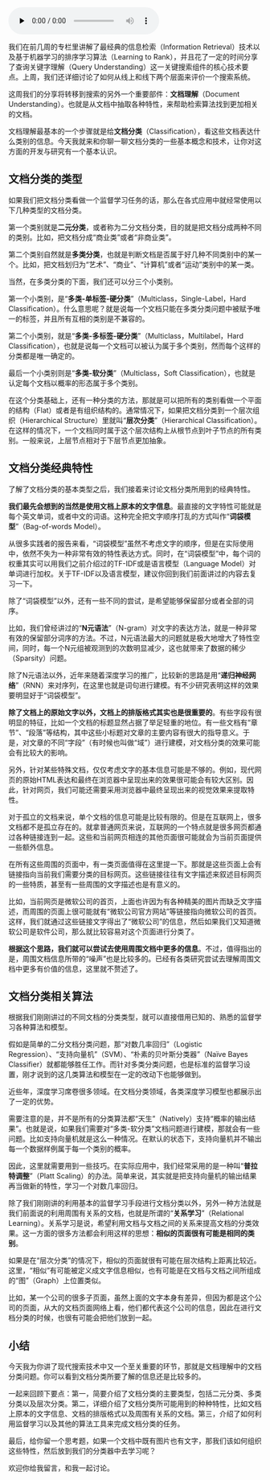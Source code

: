 <audio id="audio" title="043 | 文档理解第一步：文档分类" controls="" preload="none"><source id="mp3" src="https://static001.geekbang.org/resource/audio/45/9a/45460358b990563220f2fca63abcf89a.mp3"></audio>

我们在前几周的专栏里讲解了最经典的信息检索（Information Retrieval）技术以及基于机器学习的排序学习算法（Learning to Rank），并且花了一定的时间分享了查询关键字理解（Query Understanding）这一关键搜索组件的核心技术要点。上周，我们还详细讨论了如何从线上和线下两个层面来评价一个搜索系统。

这周我们的分享将转移到搜索的另外一个重要部件：**文档理解**（Document Understanding）。也就是从文档中抽取各种特性，来帮助检索算法找到更加相关的文档。

文档理解最基本的一个步骤就是给**文档分类**（Classification），看这些文档表达什么类别的信息。今天我就来和你聊一聊文档分类的一些基本概念和技术，让你对这方面的开发与研究有一个基本认识。

## 文档分类的类型

如果我们把文档分类看做一个监督学习任务的话，那么在各式应用中就经常使用以下几种类型的文档分类。

第一个类别就是**二元分类**，或者称为二分文档分类，目的就是把文档分成两种不同的类别。比如，把文档分成“商业类”或者“非商业类”。

第二个类别自然就是**多类分类**，也就是判断文档是否属于好几种不同类别中的某一个。比如，把文档划归为“艺术”、“商业”、“计算机”或者“运动”类别中的某一类。

当然，在多类分类的下面，我们还可以分三个小类别。

第一个小类别，是“**多类-单标签-硬分类**”（Multiclass，Single-Label，Hard Classification）。什么意思呢？就是说每一个文档只能在多类分类问题中被赋予唯一的标签，并且所有互相的类别是不兼容的。

第二个小类别，就是“**多类-多标签-硬分类**”（Multiclass，Multilabel，Hard Classification），也就是说每一个文档可以被认为属于多个类别，然而每个这样的分类都是唯一确定的。

最后一个小类别则是“**多类-软分类**”（Multiclass，Soft Classification），也就是认定每个文档以概率的形态属于多个类别。

在这个分类基础上，还有一种分类的方法，那就是可以把所有的类别看做一个平面的结构（Flat）或者是有组织结构的。通常情况下，如果把文档分类到一个层次组织（Hierarchical Structure）里就叫“**层次分类**”（Hierarchical Classification）。在这样的情况下，一个文档同时属于这个层次结构上从根节点到叶子节点的所有类别。一般来说，上层节点相对于下层节点更加抽象。

## 文档分类经典特性

了解了文档分类的基本类型之后，我们接着来讨论文档分类所用到的经典特性。

**我们最先会想到的当然是使用文档上原本的文字信息**。最直接的文字特性可能就是每个英文单词，或者中文的词语。这种完全把文字顺序打乱的方式叫作“**词袋模型**”（Bag-of-words Model）。

从很多实践者的报告来看，“词袋模型”虽然不考虑文字的顺序，但是在实际使用中，依然不失为一种非常有效的特性表达方式。同时，在“词袋模型”中，每个词的权重其实可以用我们之前介绍过的TF-IDF或是语言模型（Language Model）对单词进行加权。关于TF-IDF以及语言模型，建议你回到我们前面讲过的内容去复习一下。

除了“词袋模型”以外，还有一些不同的尝试，是希望能够保留部分或者全部的词序。

比如，我们曾经讲过的“**N元语法**”（N-gram）对文字的表达方法，就是一种非常有效的保留部分词序的方法。不过，N元语法最大的问题就是极大地增大了特性空间，同时，每一个N元组被观测到的次数明显减少，这也就带来了数据的稀少（Sparsity）问题。

除了N元语法以外，近年来随着深度学习的推广，比较新的思路是用“**递归神经网络**”（RNN）来对序列，在这里也就是词句进行建模。有不少研究表明这样的效果要明显好于“词袋模型”。

**除了文档上的原始文字以外，文档上的排版格式其实也是很重要的**。有些字段有很明显的特征，比如一个文档的标题显然占据了举足轻重的地位。有一些文档有“章节”、“段落”等结构，其中这些小标题对文章的主要内容有很大的指导意义。于是，对文章的不同“字段”（有时候也叫做“域”）进行建模，对文档分类的效果可能会有比较大的影响。

另外，针对某些特殊文档，仅仅考虑文字的基本信息可能是不够的。例如，现代网页的原始HTML表达和最终在浏览器中呈现出来的效果很可能会有较大区别。因此，针对网页，我们可能还需要采用浏览器中最终呈现出来的视觉效果来提取特性。

对于孤立的文档来说，单个文档的信息可能是比较有限的。但是在互联网上，很多文档都不是孤立存在的。就拿普通网页来说，互联网的一个特点就是很多网页都通过各种链接连到一起。这些和当前网页相连的其他页面很可能就会为当前页面提供一些额外信息。

在所有这些周围的页面中，有一类页面值得在这里提一下。那就是这些页面上会有链接指向当前我们需要分类的目标网页。这些链接往往有文字描述来叙述目标网页的一些特质，甚至有一些周围的文字描述也是有意义的。

比如，当前网页是微软公司的首页，上面也许因为有各种精美的图片而缺乏文字描述，而周围的页面上很可能就有“微软公司官方网站”等链接指向微软公司的首页。这样，我们就通过这些链接文字得出了“微软公司”的信息，然后如果我们又知道微软公司是软件公司，那么就比较容易对这个页面进行分类了。

**根据这个思路，我们就可以尝试去使用周围文档中更多的信息**。不过，值得指出的是，周围文档信息所带的“噪声”也是比较多的。已经有各类研究尝试去理解周围文档中更多有价值的信息，这里就不赘述了。

## 文档分类相关算法

根据我们刚刚讲过的不同文档的分类类型，就可以直接借用已知的、熟悉的监督学习各种算法和模型。

假如是简单的二分文档分类问题，那“对数几率回归”（Logistic Regression）、“支持向量机”（SVM）、“朴素的贝叶斯分类器”（Naïve Bayes Classifier）就都能够胜任工作。而针对多类分类问题，也是标准的监督学习设置，刚才说到的这几类算法和模型在一定的改动下也能够做到。

近些年，深度学习席卷很多领域。在文档分类领域，各类深度学习模型也都展示出了一定的优势。

需要注意的是，并不是所有的分类算法都“天生”（Natively）支持“概率的输出结果”。也就是说，如果我们需要对“多类-软分类”文档问题进行建模，那就会有一些问题。比如支持向量机就是这么一种情况。在默认的状态下，支持向量机并不输出每一个数据样例属于每一个类别的概率。

因此，这里就需要用到一些技巧。在实际应用中，我们经常采用的是一种叫“**普拉特调整**”（Platt Scaling）的办法。简单来说，其实就是把支持向量机的输出结果再当做新的特性，学习一个对数几率回归。

除了我们刚刚讲的利用基本的监督学习手段进行文档分类以外，另外一种方法就是我们前面说的利用周围有关系的文档，也就是所谓的“**关系学习**”（Relational Learning）。关系学习是说，希望利用文档与文档之间的关系来提高文档的分类效果。这一方面的很多方法都会利用这样的思想：**相似的页面很有可能是相同的类别**。

如果是在“层次分类”的情况下，相似的页面就很有可能在层次结构上距离比较近。这里，“相似”有可能被定义成文字信息相似，也有可能是在文档与文档之间所组成的“图”（Graph）上位置类似。

比如，某一个公司的很多子页面，虽然上面的文字本身有差异，但因为都是这个公司的页面，从大的文档页面网络上看，他们都代表这个公司的信息，因此在进行文档分类的时候，也很有可能会把他们放到一起。

## 小结

今天我为你讲了现代搜索技术中又一个至关重要的环节，那就是文档理解中的文档分类问题。你可以看到文档分类所要了解的信息还是比较多的。

一起来回顾下要点：第一，简要介绍了文档分类的主要类型，包括二元分类、多类分类以及层次分类。第二，详细介绍了文档分类所可能用到的种种特性，比如文档上原本的文字信息、文档的排版格式以及周围有关系的文档。第三，介绍了如何利用监督学习以及其他的算法工具来完成文档分类的任务。

最后，给你留一个思考题，如果一个文档中既有图片也有文字，那我们该如何组织这些特性，然后放到我们的分类器中去学习呢？

欢迎你给我留言，和我一起讨论。


